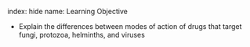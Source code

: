 index: hide
name: Learning Objective

  * Explain the differences between modes of action of drugs that target fungi, protozoa, helminths, and viruses
